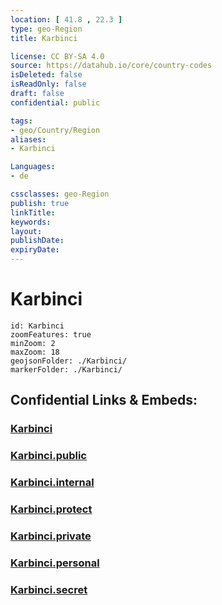 ```yaml
---
location: [ 41.8 , 22.3 ] 
type: geo-Region
title: Karbinci

license: CC BY-SA 4.0
source: https://datahub.io/core/country-codes
isDeleted: false
isReadOnly: false
draft: false
confidential: public

tags:
- geo/Country/Region
aliases:
- Karbinci

Languages:
- de

cssclasses: geo-Region
publish: true
linkTitle: 
keywords: 
layout: 
publishDate: 
expiryDate: 
---
```


# Karbinci

```leaflet
id: Karbinci
zoomFeatures: true 
minZoom: 2 
maxZoom: 18
geojsonFolder: ./Karbinci/
markerFolder: ./Karbinci/
```


## Confidential Links & Embeds: 

### [Karbinci](/_Standards/Earth/Continent/Europe/Europe~South/Macedonia~North/Municipalities~Macedonia/Karbinci.md) 

### [Karbinci.public](/_public/Earth/Continent/Europe/Europe~South/Macedonia~North/Municipalities~Macedonia/Karbinci.public.md) 

### [Karbinci.internal](/_internal/Earth/Continent/Europe/Europe~South/Macedonia~North/Municipalities~Macedonia/Karbinci.internal.md) 

### [Karbinci.protect](/_protect/Earth/Continent/Europe/Europe~South/Macedonia~North/Municipalities~Macedonia/Karbinci.protect.md) 

### [Karbinci.private](/_private/Earth/Continent/Europe/Europe~South/Macedonia~North/Municipalities~Macedonia/Karbinci.private.md) 

### [Karbinci.personal](/_personal/Earth/Continent/Europe/Europe~South/Macedonia~North/Municipalities~Macedonia/Karbinci.personal.md) 

### [Karbinci.secret](/_secret/Earth/Continent/Europe/Europe~South/Macedonia~North/Municipalities~Macedonia/Karbinci.secret.md)

